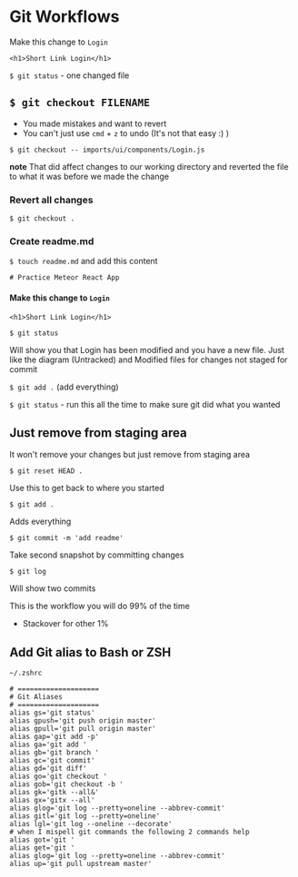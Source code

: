 # Git Workflows
Make this change to `Login`

`<h1>Short Link Login</h1>`

`$ git status` - one changed file

## `$ git checkout FILENAME`
* You made mistakes and want to revert
* You can't just use `cmd` + `z` to undo (It's not that easy :) )

`$ git checkout -- imports/ui/components/Login.js`

**note** That did affect changes to our working directory and reverted the file to what it was before we made the change

### Revert all changes
`$ git checkout .`

### Create readme.md
`$ touch readme.md` and add this content

`# Practice Meteor React App`

#### Make this change to `Login`

`<h1>Short Link Login</h1>`

`$ git status`

Will show you that Login has been modified and you have a new file. Just like the diagram (Untracked) and Modified files for changes not staged for commit

`$ git add .` (add everything)

`$ git status` - run this all the time to make sure git did what you wanted

## Just remove from staging area
It won't remove your changes but just remove from staging area

`$ git reset HEAD .`

Use this to get back to where you started

`$ git add .`

Adds everything

`$ git commit -m 'add readme'`

Take second snapshot by committing changes

`$ git log`

Will show two commits

This is the workflow you will do 99% of the time

* Stackover for other 1%

## Add Git alias to Bash or ZSH
`~/.zshrc`

```
# ====================
# Git Aliases
# ====================
alias gs='git status'
alias gpush='git push origin master'
alias gpull='git pull origin master'
alias gap='git add -p'
alias ga='git add '
alias gb='git branch '
alias gc='git commit'
alias gd='git diff'
alias go='git checkout '
alias gob='git checkout -b '
alias gk='gitk --all&'
alias gx='gitx --all'
alias glog='git log --pretty=oneline --abbrev-commit'
alias gitl='git log --pretty=oneline'
alias lgl='git log --oneline --decorate'
# when I mispell git commands the following 2 commands help
alias got='git '
alias get='git '
alias glog='git log --pretty=oneline --abbrev-commit'
alias up='git pull upstream master'
```

